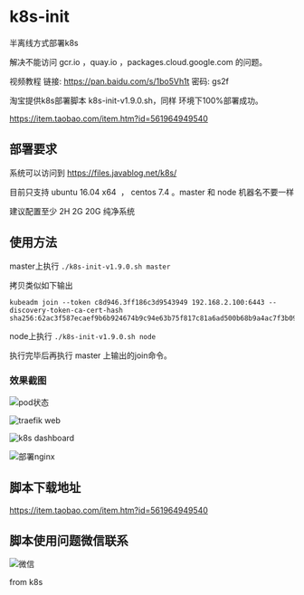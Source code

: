 
# k8s-init

半离线方式部署k8s

解决不能访问  gcr.io ，quay.io ，packages.cloud.google.com 的问题。

视频教程  链接: https://pan.baidu.com/s/1bo5Vh1t 密码: gs2f


淘宝提供k8s部署脚本 k8s-init-v1.9.0.sh，同样 环境下100%部署成功。  

https://item.taobao.com/item.htm?id=561964949540
 

## 部署要求

系统可以访问到 https://files.javablog.net/k8s/ 

目前只支持  ubuntu 16.04 x64  ， centos 7.4 。master 和 node 机器名不要一样

建议配置至少 2H 2G 20G 纯净系统

## 使用方法 

master上执行 `./k8s-init-v1.9.0.sh master`

拷贝类似如下输出

```
kubeadm join --token c8d946.3ff186c3d9543949 192.168.2.100:6443 --discovery-token-ca-cert-hash sha256:62ac3f587ecaef9b6b924674b9c94e63b75f817c81a6ad500b68b9a4ac7f3b09
```

node上执行 `./k8s-init-v1.9.0.sh node` 

执行完毕后再执行 master 上输出的join命令。


### 效果截图

![pod状态](http://wx3.sinaimg.cn/large/006qgpQvly1fmkbcxg1ggj30sb0by0vh.jpg)

![traefik web](http://wx3.sinaimg.cn/large/006qgpQvly1fmkbcxc29aj30u90ndwfz.jpg)

![k8s dashboard](http://wx4.sinaimg.cn/large/006qgpQvly1fmkbcxgxktj31ad0sh41b.jpg)

![部署nginx](https://wx3.sinaimg.cn/mw1024/006qgpQvly1fmkbcxb3sfj30ng0dagm4.jpg)




## 脚本下载地址

https://item.taobao.com/item.htm?id=561964949540


## 脚本使用问题微信联系 


![微信](https://files.javablog.net/k8s/%E5%BE%AE%E4%BF%A1%E8%81%94%E7%B3%BB%E6%88%91.jpg)

from k8s  


